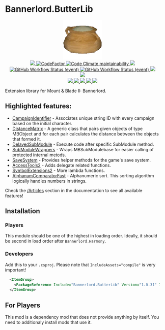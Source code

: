 # Bannerlord.ButterLib
<p align="center">
  <a href="https://github.com/BUTR/Bannerlord.ButterLib" alt="Logo">
    <img src="https://github.com/BUTR/Bannerlord.ButterLib/blob/dev/resources/Butter.png?raw=true" />
  </a>
  </br>
  <a href="https://github.com/BUTR/Bannerlord.ButterLib" alt="Lines Of Code">
    <img src="https://aschey.tech/tokei/github/BUTR/Bannerlord.ButterLib?category=code" />
  </a>
  <a href="https://www.codefactor.io/repository/github/butr/bannerlord.butterlib">
    <img src="https://www.codefactor.io/repository/github/butr/bannerlord.butterlib/badge" alt="CodeFactor" />
  </a>
  <a href="https://codeclimate.com/github/BUTR/Bannerlord.ButterLib/maintainability">
    <img alt="Code Climate maintainability" src="https://img.shields.io/codeclimate/maintainability-percentage/BUTR/Bannerlord.ButterLib">
  </a>
  <a href="https://butr.github.io/Bannerlord.ButterLib" alt="Documentation">
    <img src="https://img.shields.io/badge/Documentation-%F0%9F%94%8D-blue?style=flat" />
  </a>
  </br>
  <a href="https://github.com/BUTR/Bannerlord.ButterLib/actions/workflows/test.yml?query=branch%3Adev">
    <img alt="GitHub Workflow Status (event)" src="https://img.shields.io/github/actions/workflow/status/BUTR/Bannerlord.ButterLib/test.yml?branch=dev&label=Game%20Stable%20and%20Beta">
  </a>
  <a href="https://github.com/BUTR/Bannerlord.ButterLib/actions/workflows/test-full.yml?query=branch%3Adev">
    <img alt="GitHub Workflow Status (event)" src="https://img.shields.io/github/actions/workflow/status/BUTR/Bannerlord.ButterLib/test-full.yml?branch=dev&label=Supported%20Game%20Versions">
  </a>
  <a href="https://codecov.io/gh/BUTR/Bannerlord.ButterLib">
    <img src="https://codecov.io/gh/BUTR/Bannerlord.ButterLib/branch/dev/graph/badge.svg" />
  </a>
  </br>
  <a href="https://www.nuget.org/packages/Bannerlord.ButterLib" alt="NuGet Bannerlord.ButterLib">
  <img src="https://img.shields.io/nuget/v/Bannerlord.ButterLib.svg?label=NuGet%20Bannerlord.ButterLib&colorB=blue" />
  </a>
  </br>
  <a href="https://www.nexusmods.com/mountandblade2bannerlord/mods/2018" alt="NexusMods ButterLib">
    <img src="https://img.shields.io/badge/NexusMods-ButterLib-yellow.svg" />
  </a>
  <a href="https://www.nexusmods.com/mountandblade2bannerlord/mods/2018" alt="NexusMods ButterLib">
    <img src="https://img.shields.io/endpoint?url=https%3A%2F%2Fnexusmods-version-pzk4e0ejol6j.runkit.sh%3FgameId%3Dmountandblade2bannerlord%26modId%3D2018" />
  </a>
  <a href="https://www.nexusmods.com/mountandblade2bannerlord/mods/2018" alt="NexusMods ButterLib">
    <img src="https://img.shields.io/endpoint?url=https%3A%2F%2Fnexusmods-downloads-ayuqql60xfxb.runkit.sh%2F%3Ftype%3Dunique%26gameId%3D3174%26modId%3D2018" />
  </a>
  <a href="https://www.nexusmods.com/mountandblade2bannerlord/mods/2018" alt="NexusMods ButterLib">
    <img src="https://img.shields.io/endpoint?url=https%3A%2F%2Fnexusmods-downloads-ayuqql60xfxb.runkit.sh%2F%3Ftype%3Dtotal%26gameId%3D3174%26modId%3D2018" />
  </a>
  <a href="https://www.nexusmods.com/mountandblade2bannerlord/mods/2018" alt="NexusMods ButterLib">
    <img src="https://img.shields.io/endpoint?url=https%3A%2F%2Fnexusmods-downloads-ayuqql60xfxb.runkit.sh%2F%3Ftype%3Dviews%26gameId%3D3174%26modId%3D2018" />
  </a>
  </br>
</p>

Extension library for Mount & Blade II: Bannerlord.

## Highlighted features:
* [CampaignIdentifier](https://butr.github.io/Bannerlord.ButterLib/articles/CampaignIdentifier/Overview.html) - Associates unique string ID with every campaign based on the initial character.  
* [DistanceMatrix](https://butr.github.io/Bannerlord.ButterLib/articles/DistanceMatrix/Overview.html) - A generic class that pairs given objects of type MBObject and for each pair calculates the distance between the objects that formed it.  
* [DelayedSubModule](https://butr.github.io/Bannerlord.ButterLib/articles/DelayedSubModule/Overview.html) - Execute code after specific SubModule method.  
* [SubModuleWrappers](https://butr.github.io/Bannerlord.ButterLib/articles/SubModuleWrappers/Overview.html) - Wraps MBSubModulebase for easier calling of protected internal metods. 
* [SaveSystem](https://butr.github.io/Bannerlord.ButterLib/articles/SaveSystem/Overview.html) - Provides helper methods for the game's save system.
* [AccessTools2](https://butr.github.io/Bannerlord.ButterLib/api/Bannerlord.ButterLib.Common.Helpers.AccessTools2.html) - Adds delegate related functions.  
* [SymbolExtensions2](https://butr.github.io/Bannerlord.ButterLib/api/Bannerlord.ButterLib.Common.Helpers.SymbolExtensions2.html) - More lambda functions. 
* [AlphanumComparatorFast](https://butr.github.io/Bannerlord.ButterLib/api/Bannerlord.ButterLib.Common.Helpers.AlphanumComparatorFast.html) - Alphanumeric sort. This sorting algorithm logically handles numbers in strings.  

Check the [/Articles](https://butr.github.io/Bannerlord.ButterLib/articles/index.html) section in the documentation to see all available features!

## Installation
### Players
This module should be one of the highest in loading order. Ideally, it should be second in load order after ``Bannerlord.Harmony``.
### Developers
Add this to your `.csproj`. Please note that `IncludeAssets="compile"` is very important!
```xml
  <ItemGroup>
    <PackageReference Include="Bannerlord.ButterLib" Version="1.0.31" IncludeAssets="compile" />
  </ItemGroup>
```

## For Players
This mod is a dependency mod that does not provide anything by itself. You need to additionaly install mods that use it.
